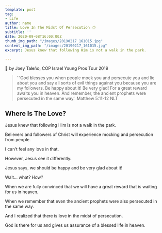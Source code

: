 ```yaml
---
template: post
tag:
- Life
author: name
title: Love In The Midst Of Persecution ⛅
subtitle: ''
date: 2020-09-08T16:00:00Z
thumb_img_path: "/images/20190217_161015.jpg"
content_img_path: "/images/20190217_161015.jpg"
excerpt: Jesus knew that following Him is not a walk in the park.

---
```

📸 by Joey Taleño, COP Israel Young Pros Tour 2019

> '“God blesses you when people mock you and persecute you and lie about you and say all sorts of evil things against you because you are my followers. Be happy about it! Be very glad! For a great reward awaits you in heaven. And remember, the ancient prophets were persecuted in the same way.' Matthew 5:11-12 NLT

## Where Is The Love?

Jesus knew that following Him is not a walk in the park.

Believers and followers of Christ will experience mocking and persecution from people.

I can't feel any love in that.

However, Jesus see it differently.

Jesus says, we should be happy and be very glad about it!

Wait... what? How?

When we are fully convinced that we will have a great reward that is waiting for us in heaven.

When we remember that even the ancient prophets were also persecuted in the same way.

And I realized that there is love in the midst of persecution.

God is there for us and gives us assurance of a blessed life in heaven.